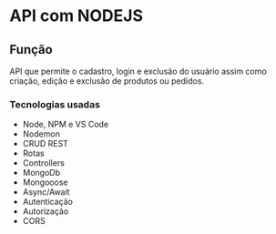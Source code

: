 # API com NODEJS

## Função
API que permite o cadastro, login e exclusão do usuário assim como criação, edição e exclusão de produtos ou pedidos.

### Tecnologias usadas
* Node, NPM e VS Code
* Nodemon
* CRUD REST
* Rotas
* Controllers
* MongoDb
* Mongooose
* Async/Await
* Autenticação
* Autorização
* CORS
